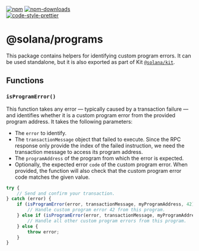 [![npm][npm-image]][npm-url]
[![npm-downloads][npm-downloads-image]][npm-url]
<br />
[![code-style-prettier][code-style-prettier-image]][code-style-prettier-url]

[code-style-prettier-image]: https://img.shields.io/badge/code_style-prettier-ff69b4.svg?style=flat-square
[code-style-prettier-url]: https://github.com/prettier/prettier
[npm-downloads-image]: https://img.shields.io/npm/dm/@solana/programs?style=flat
[npm-image]: https://img.shields.io/npm/v/@solana/programs?style=flat
[npm-url]: https://www.npmjs.com/package/@solana/programs

# @solana/programs

This package contains helpers for identifying custom program errors. It can be used standalone, but it is also exported as part of Kit [`@solana/kit`](https://github.com/anza-xyz/kit/tree/main/packages/kit).

## Functions

### `isProgramError()`

This function takes any error — typically caused by a transaction failure — and identifies whether it is a custom program error from the provided program address. It takes the following parameters:

- The `error` to identify.
- The `transactionMessage` object that failed to execute. Since the RPC response only provide the index of the failed instruction, we need the transaction message to access its program address.
- The `programAddress` of the program from which the error is expected.
- Optionally, the expected error `code` of the custom program error. When provided, the function will also check that the custom program error code matches the given value.

```ts
try {
    // Send and confirm your transaction.
} catch (error) {
    if (isProgramError(error, transactionMessage, myProgramAddress, 42)) {
        // Handle custom program error 42 from this program.
    } else if (isProgramError(error, transactionMessage, myProgramAddress)) {
        // Handle all other custom program errors from this program.
    } else {
        throw error;
    }
}
```
